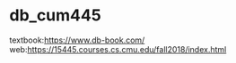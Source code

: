 # db_cum445
textbook:https://www.db-book.com/
web:https://15445.courses.cs.cmu.edu/fall2018/index.html
